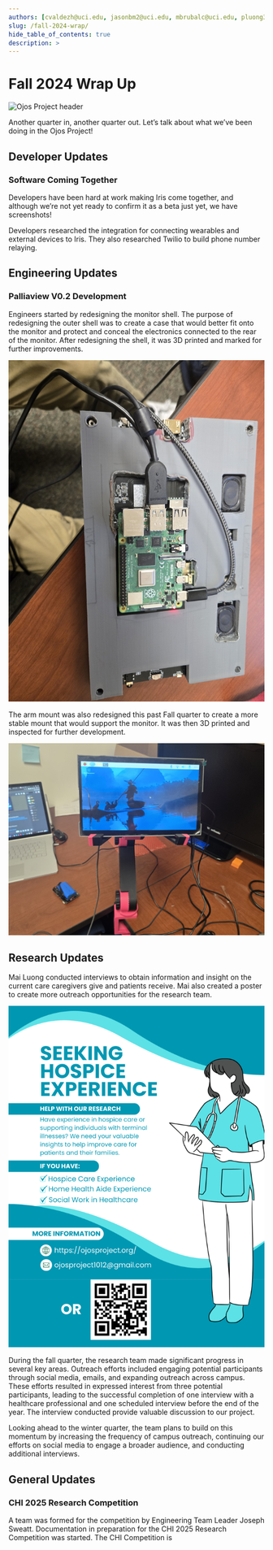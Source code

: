 ```yaml
---
authors: [cvaldezh@uci.edu, jasonbm2@uci.edu, mbrubalc@uci.edu, pluong3@uci.edu]
slug: /fall-2024-wrap/
hide_table_of_contents: true
description: >
---
```


# Fall 2024 Wrap Up

![Ojos Project header](@site/static/images/header.png)

Another quarter in, another quarter out. Let’s talk about what we’ve been doing
in the Ojos Project!

<!-- truncate -->

## Developer Updates

### Software Coming Together

Developers have been hard at work making Iris come together, and although we’re
not yet ready to confirm it as a beta just yet, we have screenshots!

Developers researched the integration for connecting wearables and external devices to Iris. They also researched Twilio to build phone number relaying.

<!-- ![medication log](@site/static/images/medication_log.png)
![care instructions](image.jpg)
![resources](image.jpg) -->

## Engineering Updates

### Palliaview V0.2 Development

Engineers started by redesigning the monitor shell. The purpose of redesigning the outer shell was to create a case that would better fit onto the monitor and protect and conceal the electronics connected to the rear of the monitor. After redesigning the shell, it was 3D printed and marked for further improvements.

![Shell Photo](../../static/images/20241126_113429.jpg)

The arm mount was also redesigned this past Fall quarter to create a more stable mount that would support the monitor. It was then 3D printed and inspected for further development.

![Arm Mount Photo](../../static/images/20241126_110945.jpg)

## Research Updates

Mai Luong conducted interviews to obtain information and insight on the current
care caregivers give and patients receive. Mai also created a poster to create
more outreach opportunities for the research team.

![Research Poster](../../static/images/Hospice_experience_seeking.webp)

During the fall quarter, the research team made significant progress in several
key areas. Outreach efforts included engaging potential participants through
social media, emails, and expanding outreach across campus. These efforts
resulted in expressed interest from three potential participants, leading
to the successful completion of one interview with a healthcare professional
and one scheduled interview before the end of the year. The interview conducted
provide valuable discussion to our project.

Looking ahead to the winter quarter, the team plans to build on this momentum by
increasing the frequency of campus outreach, continuing our efforts on social
media to engage a broader audience, and conducting additional interviews.

## General Updates

### CHI 2025 Research Competition

A team was formed for the competition by Engineering Team Leader Joseph Sweatt. Documentation in preparation for the CHI 2025 Research Competition was started. The CHI Competition is
